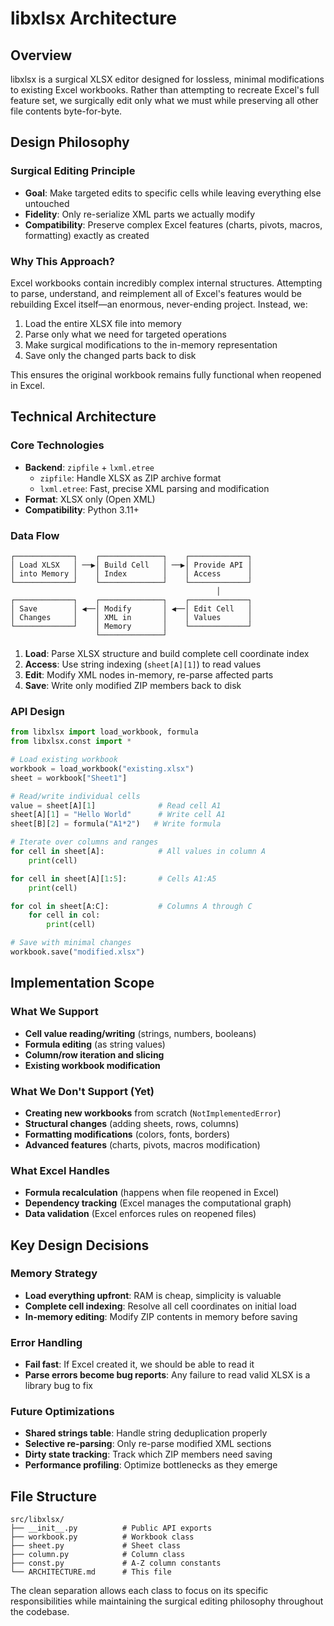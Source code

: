 # libxlsx Architecture

## Overview

libxlsx is a surgical XLSX editor designed for lossless, minimal modifications to existing Excel workbooks. Rather than attempting to recreate Excel's full feature set, we surgically edit only what we must while preserving all other file contents byte-for-byte.

## Design Philosophy

### Surgical Editing Principle
- **Goal**: Make targeted edits to specific cells while leaving everything else untouched
- **Fidelity**: Only re-serialize XML parts we actually modify
- **Compatibility**: Preserve complex Excel features (charts, pivots, macros, formatting) exactly as created

### Why This Approach?
Excel workbooks contain incredibly complex internal structures. Attempting to parse, understand, and reimplement all of Excel's features would be rebuilding Excel itself—an enormous, never-ending project. Instead, we:

1. Load the entire XLSX file into memory
2. Parse only what we need for targeted operations
3. Make surgical modifications to the in-memory representation
4. Save only the changed parts back to disk

This ensures the original workbook remains fully functional when reopened in Excel.

## Technical Architecture

### Core Technologies
- **Backend**: `zipfile` + `lxml.etree`
  - `zipfile`: Handle XLSX as ZIP archive format
  - `lxml.etree`: Fast, precise XML parsing and modification
- **Format**: XLSX only (Open XML)
- **Compatibility**: Python 3.11+

### Data Flow

```
┌─────────────┐    ┌──────────────┐    ┌─────────────┐
│ Load XLSX   │ ──▶│ Build Cell   │ ──▶│ Provide API │
│ into Memory │    │ Index        │    │ Access      │
└─────────────┘    └──────────────┘    └─────────────┘
                                              │
┌─────────────┐    ┌──────────────┐    ┌─────────────┐
│ Save        │ ◀──│ Modify       │ ◀──│ Edit Cell   │
│ Changes     │    │ XML in       │    │ Values      │
└─────────────┘    │ Memory       │    └─────────────┘
                   └──────────────┘
```

1. **Load**: Parse XLSX structure and build complete cell coordinate index
2. **Access**: Use string indexing (`sheet[A][1]`) to read values
3. **Edit**: Modify XML nodes in-memory, re-parse affected parts
4. **Save**: Write only modified ZIP members back to disk

### API Design

```python
from libxlsx import load_workbook, formula
from libxlsx.const import *

# Load existing workbook
workbook = load_workbook("existing.xlsx")
sheet = workbook["Sheet1"]

# Read/write individual cells
value = sheet[A][1]              # Read cell A1
sheet[A][1] = "Hello World"      # Write cell A1
sheet[B][2] = formula("A1*2")   # Write formula

# Iterate over columns and ranges
for cell in sheet[A]:            # All values in column A
    print(cell)

for cell in sheet[A][1:5]:       # Cells A1:A5
    print(cell)

for col in sheet[A:C]:           # Columns A through C
    for cell in col:
        print(cell)

# Save with minimal changes
workbook.save("modified.xlsx")
```

## Implementation Scope

### What We Support
- **Cell value reading/writing** (strings, numbers, booleans)
- **Formula editing** (as string values)
- **Column/row iteration and slicing**
- **Existing workbook modification**

### What We Don't Support (Yet)
- **Creating new workbooks** from scratch (`NotImplementedError`)
- **Structural changes** (adding sheets, rows, columns)
- **Formatting modifications** (colors, fonts, borders)
- **Advanced features** (charts, pivots, macros modification)

### What Excel Handles
- **Formula recalculation** (happens when file reopened in Excel)
- **Dependency tracking** (Excel manages the computational graph)
- **Data validation** (Excel enforces rules on reopened files)

## Key Design Decisions

### Memory Strategy
- **Load everything upfront**: RAM is cheap, simplicity is valuable
- **Complete cell indexing**: Resolve all cell coordinates on initial load
- **In-memory editing**: Modify ZIP contents in memory before saving

### Error Handling
- **Fail fast**: If Excel created it, we should be able to read it
- **Parse errors become bug reports**: Any failure to read valid XLSX is a library bug to fix

### Future Optimizations
- **Shared strings table**: Handle string deduplication properly
- **Selective re-parsing**: Only re-parse modified XML sections
- **Dirty state tracking**: Track which ZIP members need saving
- **Performance profiling**: Optimize bottlenecks as they emerge

## File Structure

```
src/libxlsx/
├── __init__.py          # Public API exports
├── workbook.py          # Workbook class
├── sheet.py             # Sheet class
├── column.py            # Column class
├── const.py             # A-Z column constants
└── ARCHITECTURE.md      # This file
```

The clean separation allows each class to focus on its specific responsibilities while maintaining the surgical editing philosophy throughout the codebase.